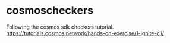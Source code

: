 # cosmoscheckers
Following the cosmos sdk checkers tutorial.
https://tutorials.cosmos.network/hands-on-exercise/1-ignite-cli/
